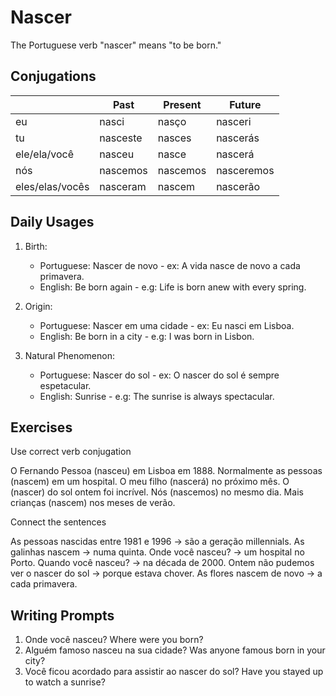 # Nascer

The Portuguese verb "nascer" means "to be born."

## Conjugations

|                 | Past     | Present  | Future     |
| --------------- | -------- | -------- | ---------- |
| eu              | nasci    | nasço    | nasceri    |
| tu              | nasceste | nasces   | nascerás   |
| ele/ela/você    | nasceu   | nasce    | nascerá    |
| nós             | nascemos | nascemos | nasceremos |
| eles/elas/vocês | nasceram | nascem   | nascerão   |

## Daily Usages

1. Birth:

   - Portuguese: Nascer de novo - ex: A vida nasce de novo a cada primavera.
   - English: Be born again - e.g: Life is born anew with every spring.

2. Origin:

   - Portuguese: Nascer em uma cidade - ex: Eu nasci em Lisboa.
   - English: Be born in a city - e.g: I was born in Lisbon.

3. Natural Phenomenon:

   - Portuguese: Nascer do sol - ex: O nascer do sol é sempre espetacular.
   - English: Sunrise - e.g: The sunrise is always spectacular.

## Exercises

Use correct verb conjugation

O Fernando Pessoa (nasceu) em Lisboa em 1888.
Normalmente as pessoas (nascem) em um hospital.
O meu filho (nascerá) no próximo mês.
O (nascer) do sol ontem foi incrível.
Nós (nascemos) no mesmo dia.
Mais crianças (nascem) nos meses de verão.

Connect the sentences

As pessoas nascidas entre 1981 e 1996 -> são a geração millennials.
As galinhas nascem -> numa quinta.
Onde você nasceu? -> um hospital no Porto.
Quando você nasceu? -> na década de 2000.
Ontem não pudemos ver o nascer do sol -> porque estava chover.
As flores nascem de novo -> a cada primavera.

## Writing Prompts

1. Onde você nasceu? Where were you born?
2. Alguém famoso nasceu na sua cidade? Was anyone famous born in your city?
3. Você ficou acordado para assistir ao nascer do sol? Have you stayed up to watch a sunrise?
